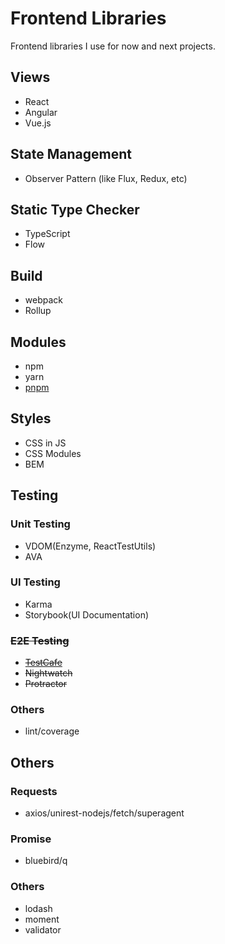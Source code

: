 # Frontend Libraries

Frontend libraries I use for now and next projects.

## Views

- React
- Angular
- Vue.js

## State Management

- Observer Pattern (like Flux, Redux, etc)

## Static Type Checker

- TypeScript
- Flow

## Build

- webpack
- Rollup

## Modules

- npm 
- yarn
- [pnpm](https://github.com/pnpm/pnpm)

## Styles

- CSS in JS
- CSS Modules
- BEM

## Testing

### Unit Testing

- VDOM(Enzyme, ReactTestUtils)
- AVA

### UI Testing

- Karma
- Storybook(UI Documentation)

### ~~E2E Testing~~

- ~~[TestCafe](https://github.com/DevExpress/testcafe)~~
- ~~Nightwatch~~
- ~~Protractor~~

### Others

- lint/coverage

## Others

### Requests

- axios/unirest-nodejs/fetch/superagent

### Promise

- bluebird/q

### Others

- lodash
- moment
- validator

